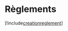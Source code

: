 # Règlements

[!include[creationreglement](reglements.creationreglement.autogen.md)]

















